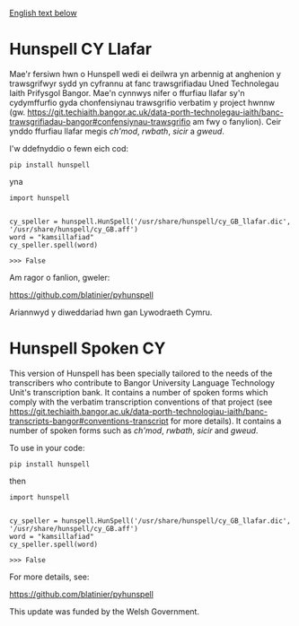 [English text below](#hunspell-spoken-cy)

# Hunspell CY Llafar

Mae'r fersiwn hwn o Hunspell wedi ei deilwra yn arbennig at anghenion y trawsgrifwyr sydd yn cyfrannu at fanc trawsgrifiadau Uned Technolegau Iaith Prifysgol Bangor. Mae'n cynnwys nifer o ffurfiau llafar  sy'n cydymffurfio gyda chonfensiynau trawsgrifio verbatim y project hwnnw (gw. https://git.techiaith.bangor.ac.uk/data-porth-technolegau-iaith/banc-trawsgrifiadau-bangor#confensiynau-trawsgrifio am fwy o fanylion). Ceir ynddo ffurfiau llafar megis *ch'mod*, *rwbath*, *sicir* a *gweud*.

I'w ddefnyddio o fewn eich cod:

```
pip install hunspell
```

yna


```
import hunspell


cy_speller = hunspell.HunSpell('/usr/share/hunspell/cy_GB_llafar.dic', '/usr/share/hunspell/cy_GB.aff')
word = "kamsillafiad"
cy_speller.spell(word)

>>> False
```

Am ragor o fanlion, gweler:

https://github.com/blatinier/pyhunspell

Ariannwyd y diweddariad hwn gan Lywodraeth Cymru.


# Hunspell Spoken CY

This version of Hunspell has been specially tailored to the needs of the transcribers who contribute to Bangor University Language Technology Unit's transcription bank. It contains a number of spoken forms which comply with the verbatim transcription conventions of that project (see [https://git.techiaith.bangor.ac.uk/data-porth-technologiau-iaith/banc- transcripts-bangor#conventions-transcript](https://git.techiaith.bangor.ac.uk/data-porth-technolegau-iaith/banc-trawsgrifiadau-bangor#transcription-conventions) for more details). It contains a number of spoken forms such as *ch'mod*, *rwbath*, *sicir* and *gweud*.

To use in your code:

```
pip install hunspell
```

then

```
import hunspell


cy_speller = hunspell.HunSpell('/usr/share/hunspell/cy_GB_llafar.dic', '/usr/share/hunspell/cy_GB.aff')
word = "kamsillafiad"
cy_speller.spell(word)

>>> False
```

For more details, see:

https://github.com/blatinier/pyhunspell

This update was funded by the Welsh Government.
